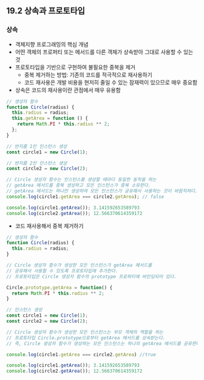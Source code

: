 ## 19.2 상속과 프로토타입

### 상속
- 객체지향 프로그래밍의 핵심 개념
- 어떤 객체의 프로퍼티 또는 메서드를 다른 객체가 상속받아 그대로 사용할 수 있는 것
- 프로토타입을 기반으로 구현하여 불필요한 중복을 제거 
  - 중복 제거하는 방법: 기존의 코드를 적극적으로 재사용하기
  - 코드 재사용은 개발 비용을 현저히 줄일 수 있는 잠재력이 있으므로 매우 중요함
- 상속은 코드의 재사용이란 관점에서 매우 유용함

```js
// 생성자 함수
function Circle(radius) {
  this.radius = radius;
  this.getArea = function () {
    return Math.PI * this.radius ** 2;
  };
}

// 반지름 1인 인스턴스 생성
const circle1 = new Circle(1);

// 반지름 2인 인스턴스 생성
const circle2 = new Circle(2);

// Circle 생성자 함수는 인스턴스를 생성할 때마다 동일한 동작을 하는
// getArea 메서드를 중복 생성하고 모든 인스턴스가 중복 소유한다.
// getArea 메서드는 하나만 생성하여 모든 인스턴스가 공유해서 사용하는 것이 바람직하다.
console.log(circle1.getArea === circle2.getArea); // false

console.log(circle1.getArea()); 3.141592653589793
console.log(circle2.getArea()); 12.566370614359172
```

* 코드 재사용해서 중복 제거하기

```js
// 생성자 함수
function Circle(radius) {
  this.radius = radius;
}

// Circle 생성자 함수가 생성한 모든 인스턴스가 getArea 메서드를
// 공유해서 사용할 수 있도록 프로토타입에 추가한다.
// 프로토타입은 Circle 생성자 함수의 prototype 프로퍼티에 바인딩되어 있다.

Circle.prototype.getArea = function() {
  return Math.PI * this.radius ** 2;
}

// 인스턴스 생성
const circle1 = new Circle(1);
const circle2 = new Circle(2);

// Circle 생성자 함수가 생성한 모든 인스턴스는 부모 객체의 역할을 하는 
// 프로토타입 Circle.prototype으로부터 getArea 메서드를 상속받는다.
// 즉, Circle 생성자 함수가 생성하는 모든 인스턴스는 하나의 getArea 메서드를 공유한다.

console.log(circle1.getArea === circle2.getArea) //true

console.log(circle1.getArea()); 3.141592653589793
console.log(circle2.getArea()); 12.566370614359172
```

